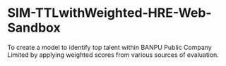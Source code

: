 # SIM-TTLwithWeighted-HRE-Web-Sandbox
To create a model to identify top talent within BANPU Public Company Limited by applying weighted scores from various sources of evaluation.
